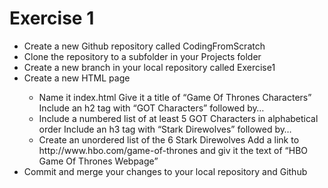 # Exercise 1
<ul>
        <li>Create a new Github repository called CodingFromScratch</li>
        <li>Clone the repository to a subfolder in your Projects folder</li>
        <li>Create a new branch in your local repository called Exercise1</li>
        <li>Create a new HTML page</li>
        <ul>
            <li>Name it index.html Give it a title of “Game Of Thrones Characters” Include an h2 tag with “GOT Characters” followed by…</li>
            <li>Include a numbered list of at least 5 GOT Characters in alphabetical order Include an h3 tag with “Stark Direwolves” followed by… </li>
            <li>Create an unordered list of the 6 Stark Direwolves Add a link to http://www.hbo.com/game-of-thrones and giv it the text of “HBO Game Of Thrones Webpage”</li>
        </ul>
        <li>Commit and merge your changes to your local repository and Github</li>
    </ul>